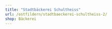 ```yaml
---
title: "Stadtbäckerei Schultheiss"
url: /ostfildern/stadtbaeckerei-schultheiss-2/
shop: Bäckerei
---
```

